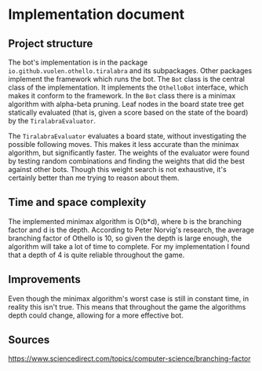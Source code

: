 # Implementation document

## Project structure

The bot's implementation is in the package `io.github.vuolen.othello.tiralabra` and its subpackages. Other packages implement the framework which runs the bot. The `Bot` class is the central class of the implementation. It implements the `OthelloBot` interface, which makes it conform to the framework. In the `Bot` class there is a minimax algorithm with alpha-beta pruning. Leaf nodes in the board state tree get statically evaluated (that is, given a score based on the state of the board) by the `TiralabraEvaluator`.

The `TiralabraEvaluator` evaluates a board state, without investigating the possible following moves. This makes it less accurate than the minimax algorithm, but significantly faster. The weights of the evaluator were found by testing random combinations and finding the weights that did the best against other bots. Though this weight search is not exhaustive, it's certainly better than me trying to reason about them.

## Time and space complexity

The implemented minimax algorithm is O(b*d), where b is the branching factor and d is the depth. According to Peter Norvig's research, the average branching factor of Othello is 10, so given the depth is large enough, the algorithm will take a lot of time to complete. For my implementation I found that a depth of 4 is quite reliable throughout the game.

## Improvements

Even though the minimax algorithm's worst case is still in constant time, in reality this isn't true. This means that throughout the game the algorithms depth could change, allowing for a more effective bot.

## Sources
https://www.sciencedirect.com/topics/computer-science/branching-factor
